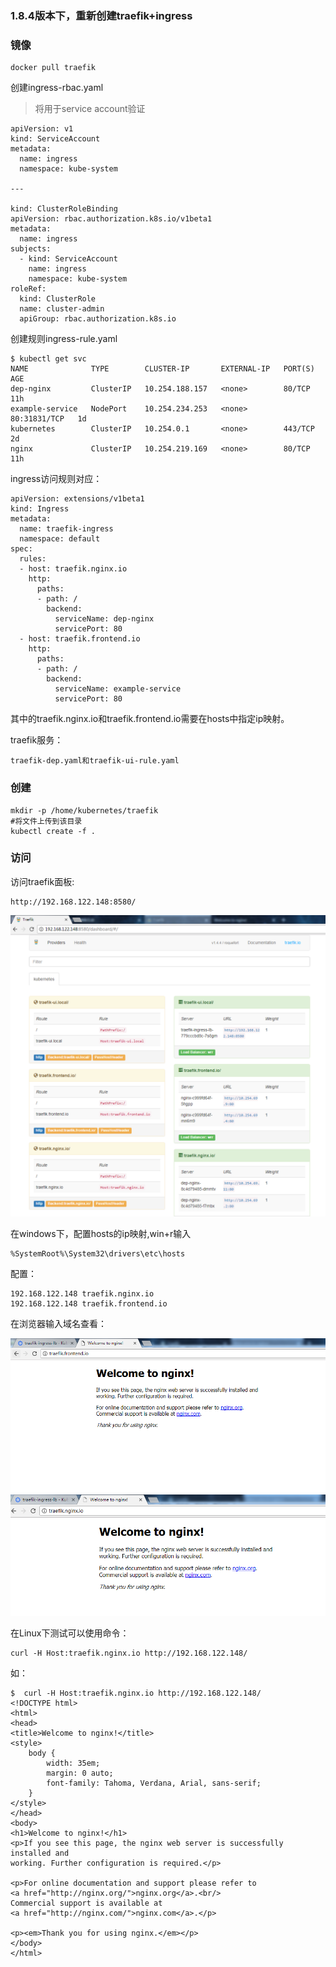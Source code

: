 ### 1.8.4版本下，重新创建traefik+ingress

### 镜像

	docker pull traefik


创建ingress-rbac.yaml

>将用于service account验证

	apiVersion: v1
	kind: ServiceAccount
	metadata:
	  name: ingress
	  namespace: kube-system
	
	---
	
	kind: ClusterRoleBinding
	apiVersion: rbac.authorization.k8s.io/v1beta1
	metadata:
	  name: ingress
	subjects:
	  - kind: ServiceAccount
	    name: ingress
	    namespace: kube-system
	roleRef:
	  kind: ClusterRole
	  name: cluster-admin
	  apiGroup: rbac.authorization.k8s.io


创建规则ingress-rule.yaml

	$ kubectl get svc
	NAME              TYPE        CLUSTER-IP       EXTERNAL-IP   PORT(S)        AGE
	dep-nginx         ClusterIP   10.254.188.157   <none>        80/TCP         11h
	example-service   NodePort    10.254.234.253   <none>        80:31831/TCP   1d
	kubernetes        ClusterIP   10.254.0.1       <none>        443/TCP        2d
	nginx             ClusterIP   10.254.219.169   <none>        80/TCP         11h

ingress访问规则对应：

	apiVersion: extensions/v1beta1
	kind: Ingress
	metadata:
	  name: traefik-ingress
	  namespace: default
	spec:
	  rules:
	  - host: traefik.nginx.io
	    http:
	      paths:
	      - path: /
	        backend:
	          serviceName: dep-nginx
	          servicePort: 80
	  - host: traefik.frontend.io
	    http:
	      paths:
	      - path: /
	        backend:
	          serviceName: example-service
	          servicePort: 80


其中的traefik.nginx.io和traefik.frontend.io需要在hosts中指定ip映射。



traefik服务：

	traefik-dep.yaml和traefik-ui-rule.yaml

### 创建

	mkdir -p /home/kubernetes/traefik
	#将文件上传到该目录
	kubectl create -f .


### 访问

访问traefik面板:

	http://192.168.122.148:8580/


![traefik+ui](./images/20171128112508.png)


在windows下，配置hosts的ip映射,win+r输入

	%SystemRoot%\System32\drivers\etc\hosts

配置：

	192.168.122.148 traefik.nginx.io
	192.168.122.148 traefik.frontend.io


在浏览器输入域名查看：

![nginx](./images/20171128112009.png)
![nginx](./images/20171128112146.png)


在Linux下测试可以使用命令：

	curl -H Host:traefik.nginx.io http://192.168.122.148/


如：

	$  curl -H Host:traefik.nginx.io http://192.168.122.148/
	<!DOCTYPE html>
	<html>
	<head>
	<title>Welcome to nginx!</title>
	<style>
	    body {
	        width: 35em;
	        margin: 0 auto;
	        font-family: Tahoma, Verdana, Arial, sans-serif;
	    }
	</style>
	</head>
	<body>
	<h1>Welcome to nginx!</h1>
	<p>If you see this page, the nginx web server is successfully installed and
	working. Further configuration is required.</p>
	
	<p>For online documentation and support please refer to
	<a href="http://nginx.org/">nginx.org</a>.<br/>
	Commercial support is available at
	<a href="http://nginx.com/">nginx.com</a>.</p>
	
	<p><em>Thank you for using nginx.</em></p>
	</body>
	</html>



